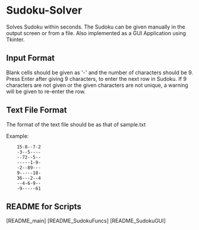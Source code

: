 # Sudoku-Solver

Solves Sudoku within seconds. The Sudoku can be given manually in the output screen or from a file. Also implemented as a GUI Application using Tkinter.

## Input Format

Blank cells should be given as '-' and the number of characters should be 9. Press Enter after giving 9 characters, to enter the next row in Sudoku. If 9 characters are not given or the given characters are not unique, a warning will be given to re-enter the row.  

## Text File Format

The format of the text file should be as that of sample.txt

Example:

        15-8--7-2
        -3--5----
        --72--5--
        -----1-9-
        -2--89---
        9-----18-
        36---2--4
        --4-6-9--
        -9-----61

## README for Scripts

[README_main]
[README_SudokuFuncs]
[README_SudokuGUI]
